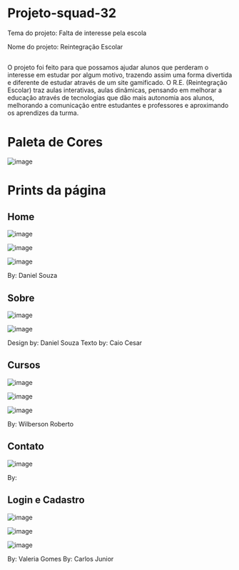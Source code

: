 # Projeto-squad-32
Tema do projeto: Falta de interesse pela escola

Nome do projeto: Reintegração Escolar

##

O projeto foi feito para que possamos ajudar alunos que perderam o interesse em estudar por algum motivo, trazendo assim uma forma divertida e diferente de estudar através de um site gamificado.
O R.E. (Reintegração Escolar) traz aulas interativas, aulas dinâmicas, pensando em melhorar a educação através de tecnologias que dão mais autonomia aos alunos, melhorando a comunicação entre estudantes e professores e aproximando os aprendizes da turma.

# Paleta de Cores
![image](https://user-images.githubusercontent.com/50535257/179427056-e7328f2a-4e11-4bf9-b40b-de076364d647.png)

# Prints da página

## Home

![image](https://user-images.githubusercontent.com/50535257/179608245-e1669847-e2d0-431d-9a27-24c8e85eea44.png)

![image](https://user-images.githubusercontent.com/50535257/179608266-2090b299-292f-4caa-8667-2ff078e1827c.png)

![image](https://user-images.githubusercontent.com/50535257/179608297-5765dad9-c5e7-4757-a49b-e3934fb58d0a.png)

By: Daniel Souza

## Sobre

![image](https://user-images.githubusercontent.com/50535257/179608377-c69b8dd1-a143-4cdc-a7bd-95ebe1db2331.png)

![image](https://user-images.githubusercontent.com/50535257/179608665-b1ff224c-1f34-494a-b484-357cc6250522.png)

Design by: Daniel Souza
Texto by: Caio Cesar

## Cursos

![image](https://user-images.githubusercontent.com/50535257/179608410-037aa681-807f-4c59-8671-8e3604339f52.png)

![image](https://user-images.githubusercontent.com/50535257/179608434-c397f0b3-4483-4640-aa48-42d5a31ecb31.png)

![image](https://user-images.githubusercontent.com/50535257/179608448-52235d62-8dd0-4fd8-bedd-f0256c65bec9.png)

By: Wilberson Roberto

## Contato

![image](https://user-images.githubusercontent.com/50535257/179608470-9f2a5bf9-8be2-4f9b-ba8c-fe0ba2195a94.png)

By:

## Login e Cadastro

![image](https://user-images.githubusercontent.com/50535257/179608485-88576db6-bec1-4cfc-b372-35fbe1b87bd5.png)

![image](https://user-images.githubusercontent.com/50535257/179608501-2da38fe4-a50e-41d0-8ca4-cfd945d2f58f.png)

![image](https://user-images.githubusercontent.com/50535257/179608511-6780d997-c700-49e7-b97e-ee8a9bf9b395.png)

By: Valeria Gomes
By: Carlos Junior


